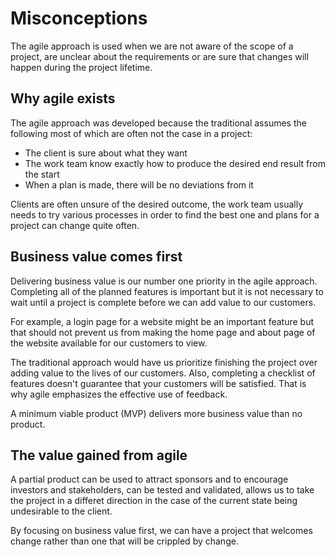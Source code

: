 # Misconceptions
The agile approach is used when we are not aware of the scope of a project,
are unclear about the requirements or are sure that changes will happen during
the project lifetime.

## Why agile exists
The agile approach was developed because the traditional assumes the following 
most of which are often not the case in a project:
- The client is sure about what they want
- The work team know exactly how to produce the desired end result from the start
- When a plan is made, there will be no deviations from it 

Clients are often unsure of the desired outcome, the work team usually needs to try
various processes in order to find the best one and plans for a project can change quite often.

## Business value comes first
Delivering business value is our number one priority in the agile approach. Completing 
all of the planned features is important but it is not necessary to wait until a
project is complete before we can add value to our customers.

For example, a login page for a website might be an important feature but that should
not prevent us from making the home page and about page of the website available for
our customers to view.

The traditional approach would have us prioritize finishing the project over adding value
to the lives of our customers. Also, completing a checklist of features doesn't guarantee
that your customers will be satisfied. That is why agile emphasizes the effective use of feedback.

A minimum viable product (MVP) delivers more business value than no product.

## The value gained from agile
A partial product can be used to attract sponsors and to encourage investors and stakeholders, can be tested and validated,
allows us to take the project in a differet direction in the case of the current state
being undesirable to the client.

By focusing on business value first, we can have a project that welcomes change rather than
one that will be crippled by change.
